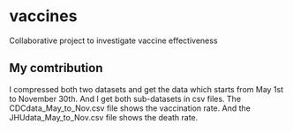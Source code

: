 # vaccines
Collaborative project to investigate vaccine effectiveness

## My comtribution
I compressed both two datasets and get the data which starts from May 1st to November 30th.
And I get both sub-datasets in csv files.
The CDCdata_May_to_Nov.csv file shows the vaccination rate. And the JHUdata_May_to_Nov.csv file shows the death rate.
